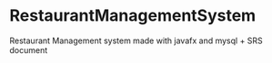 # RestaurantManagementSystem
Restaurant Management system made with javafx and mysql + SRS document 
